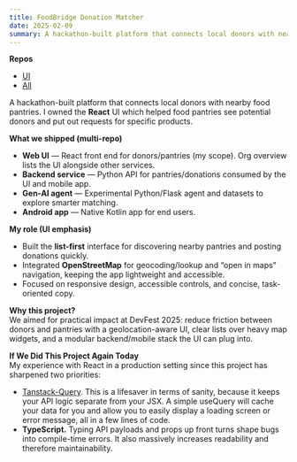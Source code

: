 ```yaml
---
title: FoodBridge Donation Matcher
date: 2025-02-09
summary: A hackathon-built platform that connects local donors with nearby food pantries. I owned the **React** UI which helped food pantries see potential donors and put out requests for specific products.  
---
```


**Repos**
- [UI](https://github.com/FoodBridge-2025/foodbridge-ui)
- [All](https://github.com/orgs/FoodBridge-2025/repositories)

A hackathon-built platform that connects local donors with nearby food pantries. I owned the **React** UI which helped food pantries see potential donors and put out requests for specific products.  

**What we shipped (multi-repo)**
- **Web UI** — React front end for donors/pantries (my scope). Org overview lists the UI alongside other services.   
- **Backend service** — Python API for pantries/donations consumed by the UI and mobile app.   
- **Gen-AI agent** — Experimental Python/Flask agent and datasets to explore smarter matching.   
- **Android app** — Native Kotlin app for end users. 

**My role (UI emphasis)**
- Built the **list-first** interface for discovering nearby pantries and posting donations quickly.  
- Integrated **OpenStreetMap** for geocoding/lookup and “open in maps” navigation, keeping the app lightweight and accessible.  
- Focused on responsive design, accessible controls, and concise, task-oriented copy.

**Why this project?**  
We aimed for practical impact at DevFest 2025: reduce friction between donors and pantries with a geolocation-aware UI, clear lists over heavy map widgets, and a modular backend/mobile stack the UI can plug into. 

**If We Did This Project Again Today**  
My experience with React in a production setting since this project has sharpened two priorities:  
- [Tanstack-Query](https://tanstack.com/query/docs). This is a lifesaver in terms of sanity, because it keeps your API logic separate from your JSX. A simple useQuery will cache your data for you and allow you to easily display a loading screen or error message, all in a few lines of code.
- **TypeScript.** Typing API payloads and props up front turns shape bugs into compile-time errors. It also massively increases readability and therefore maintainability.
